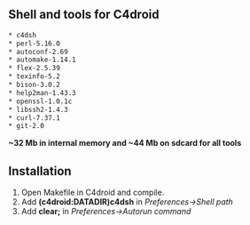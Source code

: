 Shell and tools for C4droid
----------------------------
```sh
* c4dsh
* perl-5.16.0
* autoconf-2.69
* automake-1.14.1
* flex-2.5.39
* texinfo-5.2
* bison-3.0.2
* help2man-1.43.3
* openssl-1.0.1c
* libssh2-1.4.3
* curl-7.37.1
* git-2.0
```
**~32 Mb in internal memory and ~44 Mb on sdcard for all tools**

Installation
--------------

1.  Open Makefile in C4droid and compile.
2.  Add **(c4droid:DATADIR)c4dsh**  in *Preferences->Shell path*
3.  Add **clear;**  in *Preferences->Autorun command*
